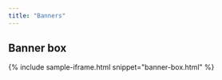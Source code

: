 ```yaml
---
title: "Banners"
---
```


## Banner box

{% include sample-iframe.html snippet="banner-box.html" %}

<!-- ## Banner promo

{% include sample-iframe.html snippet="banner-promo.html" %}

## Banner default

{% include sample-iframe.html snippet="banner.html" %} -->